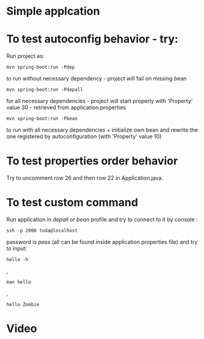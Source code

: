 Simple applcation
==========================================================


# To test autoconfig behavior - try:
Run project as:

```
mvn spring-boot:run -Pdep
```
to run without necessary dependency - project will fail on missing bean

```
mvn spring-boot:run -Pdepall
```
for all necessary dependencies - project will start properly with 'Property' value 30 - retrieved from application.properties

```
mvn spring-boot:run -Pbean
```
to run with all necessary dependencies + initialize own bean and rewrite the one registered by autoconfiguration (with 'Property' value 10)

# To test properties order behavior
Try to uncomment row 26 and then row 22 in Application.java.

# To test custom command
Run application in *depall* or *bean* profile and try to connect to it by console :

```
ssh -p 2000 toda@localhost
```
password is *pass*  (all can be found inside application.properties file) and try to input:
```
hello -h
```
,
```
man hello
```
,
```
hello Zombie
```


# Video
